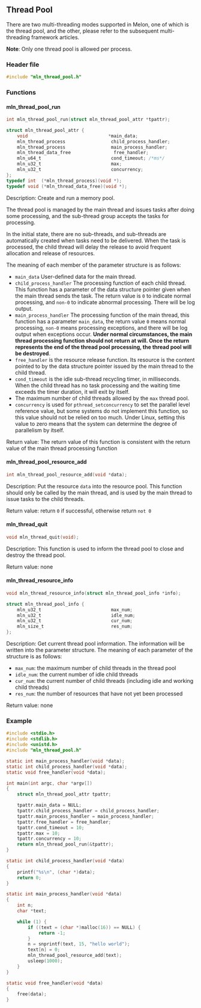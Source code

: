 ## Thread Pool

There are two multi-threading modes supported in Melon, one of which is the thread pool, and the other, please refer to the subsequent multi-threading framework articles.

**Note**: Only one thread pool is allowed per process.



### Header file

```c
#include "mln_thread_pool.h"
```



### Functions



#### mln_thread_pool_run

```c
int mln_thread_pool_run(struct mln_thread_pool_attr *tpattr);

struct mln_thread_pool_attr {
    void                              *main_data;
    mln_thread_process                 child_process_handler;
    mln_thread_process                 main_process_handler;
    mln_thread_data_free                free_handler;
    mln_u64_t                          cond_timeout; /*ms*/
    mln_u32_t                          max;
    mln_u32_t                          concurrency;
};
typedef int  (*mln_thread_process)(void *);
typedef void (*mln_thread_data_free)(void *);
```

Description: Create and run a memory pool.

The thread pool is managed by the main thread and issues tasks after doing some processing, and the sub-thread group accepts the tasks for processing.

In the initial state, there are no sub-threads, and sub-threads are automatically created when tasks need to be delivered. When the task is processed, the child thread will delay the release to avoid frequent allocation and release of resources.

The meaning of each member of the parameter structure is as follows:

- `main_data` User-defined data for the main thread.
- `child_process_handler` The processing function of each child thread. This function has a parameter of the data structure pointer given when the main thread sends the task. The return value is `0` to indicate normal processing, and `non-0` to indicate abnormal processing. There will be log output.
- `main_process_handler` The processing function of the main thread, this function has a parameter `main_data`, the return value `0` means normal processing, `non-0` means processing exceptions, and there will be log output when exceptions occur. **Under normal circumstances, the main thread processing function should not return at will. Once the return represents the end of the thread pool processing, the thread pool will be destroyed**.
- `free_handler` is the resource release function. Its resource is the content pointed to by the data structure pointer issued by the main thread to the child thread.
- `cond_timeout` is the idle sub-thread recycling timer, in milliseconds. When the child thread has no task processing and the waiting time exceeds the timer duration, it will exit by itself.
- The maximum number of child threads allowed by the `max` thread pool.
- `concurrency` is used for `pthread_setconcurrency` to set the parallel level reference value, but some systems do not implement this function, so this value should not be relied on too much. Under Linux, setting this value to zero means that the system can determine the degree of parallelism by itself.

Return value: The return value of this function is consistent with the return value of the main thread processing function



#### mln_thread_pool_resource_add

```c
int mln_thread_pool_resource_add(void *data);
```

Description: Put the resource `data` into the resource pool. This function should only be called by the main thread, and is used by the main thread to issue tasks to the child threads.

Return value: return `0` if successful, otherwise return `not 0`



#### mln_thread_quit

```c
void mln_thread_quit(void);
```

Description: This function is used to inform the thread pool to close and destroy the thread pool.

Return value: none



#### mln_thread_resource_info

```c
void mln_thread_resource_info(struct mln_thread_pool_info *info);

struct mln_thread_pool_info {
    mln_u32_t                          max_num;
    mln_u32_t                          idle_num;
    mln_u32_t                          cur_num;
    mln_size_t                         res_num;
};
```

Description: Get current thread pool information. The information will be written into the parameter structure. The meaning of each parameter of the structure is as follows:

- `max_num`: the maximum number of child threads in the thread pool
- `idle_num`: the current number of idle child threads
- `cur_num`: the current number of child threads (including idle and working child threads)
- `res_num`: the number of resources that have not yet been processed

Return value: none



### Example

```c
#include <stdio.h>
#include <stdlib.h>
#include <unistd.h>
#include "mln_thread_pool.h"

static int main_process_handler(void *data);
static int child_process_handler(void *data);
static void free_handler(void *data);

int main(int argc, char *argv[])
{
    struct mln_thread_pool_attr tpattr;

    tpattr.main_data = NULL;
    tpattr.child_process_handler = child_process_handler;
    tpattr.main_process_handler = main_process_handler;
    tpattr.free_handler = free_handler;
    tpattr.cond_timeout = 10;
    tpattr.max = 10;
    tpattr.concurrency = 10;
    return mln_thread_pool_run(&tpattr);
}

static int child_process_handler(void *data)
{
    printf("%s\n", (char *)data);
    return 0;
}

static int main_process_handler(void *data)
{
    int n;
    char *text;

    while (1) {
        if ((text = (char *)malloc(16)) == NULL) {
            return -1;
        }
        n = snprintf(text, 15, "hello world");
        text[n] = 0;
        mln_thread_pool_resource_add(text);
        usleep(1000);
    }
}

static void free_handler(void *data)
{
    free(data);
}
```

